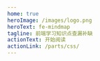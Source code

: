 ```yaml
---
home: true
heroImage: /images/logo.png
heroText: fe-mindmap
tagline: 前端学习知识点查漏补缺
actionText: 开始阅读
actionLink: /parts/css/
---
```

